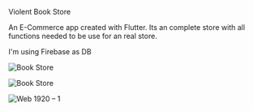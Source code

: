 Violent Book Store

An E-Commerce app created with Flutter.
Its an complete store with all functions needed to be use for an real store.

I'm using Firebase as DB

![Book Store](https://user-images.githubusercontent.com/69984151/125686021-ec17cd50-d484-4e24-8c37-6e4cb41ff109.png)

![Book Store](https://user-images.githubusercontent.com/69984151/125685911-a0dc1c73-5a7f-4728-b21b-f8c5971cf0c7.jpg)

![Web 1920 – 1](https://user-images.githubusercontent.com/69984151/125686126-7f72b05d-61db-465d-aadf-915eb6b6b82d.png)
